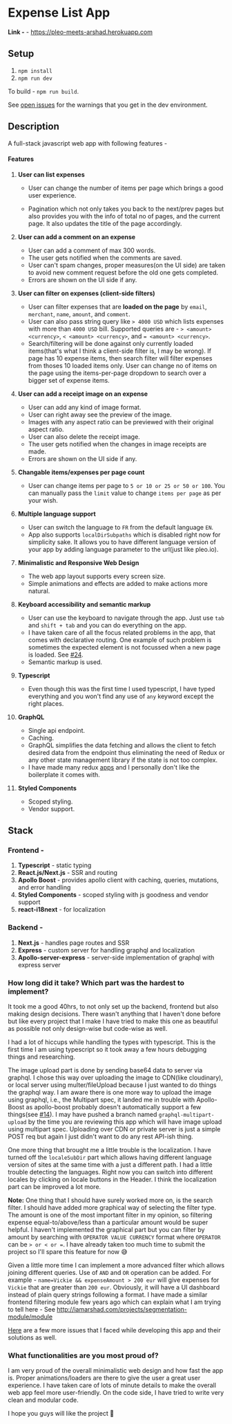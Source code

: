 # Expense List App

**Link -** - https://pleo-meets-arshad.herokuapp.com

## Setup

1. `npm install`
2. `npm run dev`

To build - `npm run build`.

See [open issues](https://github.com/arshdkhn1/pleo-frontend-challenge/issues) for the warnings that you get in the dev environment.

## Description

A full-stack javascript web app with following features -

#### Features

1. **User can list expenses**

   - User can change the number of items per page which brings a good user experience.

   - Pagination which not only takes you back to the next/prev pages but also provides you with the info of total no of pages, and the current page. It also updates the title of the page accordingly.

2. **User can add a comment on an expense**

   - User can add a comment of max 300 words.
   - The user gets notified when the comments are saved.
   - User can't spam changes, proper measures(on the UI side) are taken to avoid new comment request before the old one gets completed.
   - Errors are shown on the UI side if any.

3. **User can filter on expenses (client-side filters)**

   - User can filter expenses that are **loaded on the page** by `email`, `merchant`, `name`, `amount`, and `comment`.
   - User can also pass string query like `> 4000 USD` which lists expenses with more than `4000 USD` bill. Supported queries are - `> <amount> <currency>`, `< <amount> <currency>`, and `= <amount> <currency>`.
   - Search/filtering will be done against only currently loaded items(that's what I think a client-side filter is, I may be wrong). If page has 10 expense items, then search filter will filter expenses from thoses 10 loaded items only. User can change no of items on the page using the items-per-page dropdown to search over a bigger set of expense items.

4. **User can add a receipt image on an expense**

   - User can add any kind of image format.
   - User can right away see the preview of the image.
   - Images with any aspect ratio can be previewed with their original aspect ratio.
   - User can also delete the receipt image.
   - The user gets notified when the changes in image receipts are made.
   - Errors are shown on the UI side if any.

5. **Changable items/expenses per page count**

   - User can change items per page to `5 or 10 or 25 or 50 or 100`. You can manually pass the `limit` value to change `items per page` as per your wish.

6. **Multiple language support**

   - User can switch the language to `FR` from the default language `EN`.
   - App also supports `localDirSubpaths` which is disabled right now for simplicity sake. It allows you to have different language version of your app by adding language parameter to the url(just like pleo.io).

7. **Minimalistic and Responsive Web Design**

   - The web app layout supports every screen size.
   - Simple animations and effects are added to make actions more natural.

8. **Keyboard accessibility and semantic markup**

   - User can use the keyboard to navigate through the app. Just use `tab` and `shift + tab` and you can do everything on the app.
   - I have taken care of all the focus related problems in the app, that comes with declarative routing. One example of such problem is sometimes the expected element is not focussed when a new page is loaded. See [#24](https://github.com/arshdkhn1/pleo-frontend-challenge/issues/24).
   - Semantic markup is used.

9. **Typescript**

   - Even though this was the first time I used typescript, I have typed everything and you won't find any use of `any` keyword except the right places.

10. **GraphQL**

    - Single api endpoint.
    - Caching.
    - GraphQL simplifies the data fetching and allows the client to fetch desired data from the endpoint thus eliminating the need of Redux or any other state management library if the state is not too complex.
    - I have made many redux [apps](https://github.com/search?q=user%3Aarshdkhn1+redux) and I personally don't like the boilerplate it comes with.

11. **Styled Components**
    - Scoped styling.
    - Vendor support.

## Stack

### Frontend -

1. **Typescript** - static typing
2. **React.js/Next.js** - SSR and routing
3. **Apollo Boost** - provides apollo client with caching, queries, mutations, and error handling
4. **Styled Components** - scoped styling with js goodness and vendor support
5. **react-i18next** - for localization

### Backend -

1. **Next.js** - handles page routes and SSR
2. **Express** - custom server for handling graphql and localization
3. **Apollo-server-express** - server-side implementation of graphql with express server

### How long did it take? Which part was the hardest to implement?

It took me a good 40hrs, to not only set up the backend, frontend but also making design decisions. There wasn't anything that I haven't done before but like every project that I make I have tried to make this one as beautiful as possible not only design-wise but code-wise as well.

I had a lot of hiccups while handling the types with typescript. This is the first time I am using typescript so it took away a few hours debugging things and researching.

The image upload part is done by sending base64 data to server via graphql. I chose this way over uploading the image to CDN(like cloudinary), or local server using multer/fileUpload because I just wanted to do things the graphql way. I am aware there is one more way to upload the image using graphql, i.e., the Multipart spec, it landed me in trouble with Apollo-Boost as apollo-boost probably doesn't automatically support a few things(see [#14](https://github.com/arshdkhn1/pleo-frontend-challenge/issues/14)). I may have pushed a branch named `graphql-multipart-upload` by the time you are reviewing this app which will have image upload using multipart spec. Uploading over CDN or private server is just a simple POST req but again I just didn't want to do any rest API-ish thing.

One more thing that brought me a little trouble is the localization. I have turned off the `localeSubDir` part which allows having different language version of sites at the same time with a just a different path. I had a little trouble detecting the languages. Right now you can switch into different locales by clicking on locale buttons in the Header. I think the localization part can be improved a lot more.

**Note:** One thing that I should have surely worked more on, is the search filter. I should have added more graphical way of selecting the filter type. The amount is one of the most important filter in my opinion, so filtering expense equal-to/above/less than a particular amount would be super helpful. I haven't implemented the graphical part but you can filter by amount by searching with `OPERATOR VALUE CURRENCY` format where `OPERATOR` can be `> or < or =`. I have already taken too much time to submit the project so I'll spare this feature for now 😅

Given a little more time I can implement a more advanced filter which allows joining different queries. Use of `AND` and `OR` operation can be added. For example - `name=Vickie && expenseAmount > 200 eur` will give expenses for `Vickie` that are greater than `200 eur`. Obviously, it will have a UI dashboard instead of plain query strings following a format. I have made a similar frontend filtering module few years ago which can explain what I am trying to tell here - See http://iamarshad.com/projects/segmentation-module/module

[Here](https://github.com/arshdkhn1/pleo-frontend-challenge/issues?utf8=%E2%9C%93&q=is%3Aissue) are a few more issues that I faced while developing this app and their solutions as well.

### What functionalities are you most proud of?

I am very proud of the overall minimalistic web design and how fast the app is. Proper animations/loaders are there to give the user a great user experience. I have taken care of lots of minute details to make the overall web app feel more user-friendly. On the code side, I have tried to write very clean and modular code.

I hope you guys will like the project 🙂
